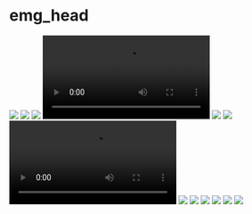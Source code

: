 # emg_head

<img src="https://github.com/user-attachments/assets/91751f9a-6040-4530-94db-41460e882df1" style="max-height:500px;">
<img src="https://github.com/user-attachments/assets/379a3e47-eec0-417b-a298-2aa727b8272f" style="max-height:500px;">
<img src="https://github.com/user-attachments/assets/06a37b33-ad66-49f1-a123-ead3e02a2773" style="max-height:500px;">
<video src="https://github.com/user-attachments/assets/cd06d86a-c633-460b-9954-c432a6667ae3" style="max-height:500px;"></video>
<img src="https://github.com/user-attachments/assets/dd60a4e5-6abd-491d-886d-d9298c480b3b" style="max-height:500px;">
<img src="https://github.com/user-attachments/assets/9d0cc55d-4d4d-4a46-8cee-77fa3963c06d" style="max-height:500px;">
<video src="https://github.com/user-attachments/assets/544740fb-813e-4375-b6f5-81ce946a722d" style="max-height:500px;"></video>
<img src="https://github.com/user-attachments/assets/d0ee103b-8250-45f1-be8c-20951da3b5c9" style="max-height:500px;">
<img src="https://github.com/user-attachments/assets/94e9c0fd-cf16-4efc-94b2-513ba237c71b" style="max-height:500px;">
<img src="https://github.com/user-attachments/assets/4cf513e2-1dea-490c-9f76-1a8a8aa53f30" style="max-height:500px;">
<img src="https://github.com/user-attachments/assets/eb7e4231-49b2-42bc-ac0d-ae447bf00cb1" style="max-height:500px;">
<img src="https://github.com/user-attachments/assets/0e42b817-b77a-43b8-b916-66cc2c9932f4" style="max-height:500px;">
<img src="https://github.com/user-attachments/assets/61c61460-e049-42c5-9971-1978ad755f97" style="max-height:500px;">
